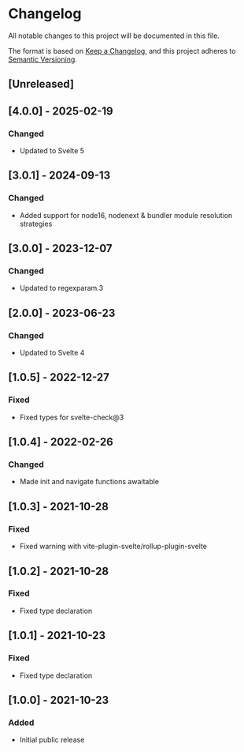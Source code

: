 # Changelog

All notable changes to this project will be documented in this file.

The format is based on [Keep a Changelog](https://keepachangelog.com/en/1.0.0/),
and this project adheres to [Semantic Versioning](https://semver.org/spec/v2.0.0.html).


## [Unreleased]


## [4.0.0] - 2025-02-19

### Changed

- Updated to Svelte 5


## [3.0.1] - 2024-09-13

### Changed

- Added support for node16, nodenext & bundler module resolution strategies


## [3.0.0] - 2023-12-07

### Changed

- Updated to regexparam 3


## [2.0.0] - 2023-06-23

### Changed

- Updated to Svelte 4


## [1.0.5] - 2022-12-27

### Fixed

- Fixed types for svelte-check@3


## [1.0.4] - 2022-02-26

### Changed

- Made init and navigate functions awaitable


## [1.0.3] - 2021-10-28

### Fixed

- Fixed warning with vite-plugin-svelte/rollup-plugin-svelte


## [1.0.2] - 2021-10-28

### Fixed

- Fixed type declaration


## [1.0.1] - 2021-10-23

### Fixed

- Fixed type declaration


## [1.0.0] - 2021-10-23

### Added

- Initial public release
